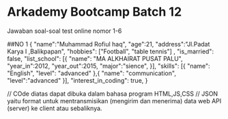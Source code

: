 # Arkademy Bootcamp Batch 12
Jawaban soal-soal test online nomor 1-6

##NO 1
    {
    "name":"Muhammad Rofiul haq",
    "age":21,
    "address":"Jl.Padat Karya I ,Balikpapan",
    "hobbies": ["Football", "table tennis"] ,
    "is_married": false,
    "list_school": [{
      "name": "MA ALKHAIRAT PUSAT PALU",
      "year_in":2012,
      "year_out":2015,
      "major":"sience",
    }], 
    "skills": [{
      "name": "English",
      "level": "advanced"
    },{
      "name": "communication",
      "level":"advanced"
    }],
    "interest_in_coding": true,
  }


  // COde diatas dapat dibuka dalam bahasa program HTML,JS,CSS
  // JSON yaitu format untuk mentransmisikan (mengirim dan menerima) data web API (server) ke client atau sebaliknya.
